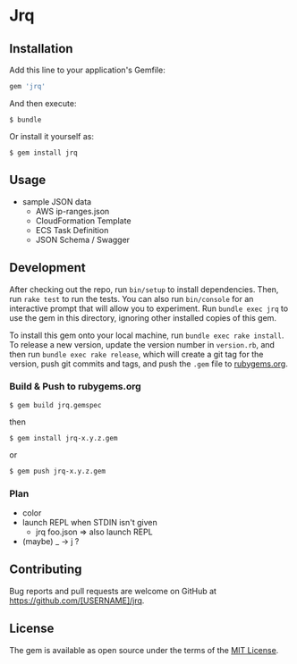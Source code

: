 # Jrq

## Installation

Add this line to your application's Gemfile:

```ruby
gem 'jrq'
```

And then execute:

    $ bundle

Or install it yourself as:

    $ gem install jrq

## Usage

- sample JSON data
  - AWS ip-ranges.json
  - CloudFormation Template
  - ECS Task Definition
  - JSON Schema / Swagger

## Development

After checking out the repo, run `bin/setup` to install dependencies. Then, run `rake test` to run the tests. You can also run `bin/console` for an interactive prompt that will allow you to experiment. Run `bundle exec jrq` to use the gem in this directory, ignoring other installed copies of this gem.

To install this gem onto your local machine, run `bundle exec rake install`. To release a new version, update the version number in `version.rb`, and then run `bundle exec rake release`, which will create a git tag for the version, push git commits and tags, and push the `.gem` file to [rubygems.org](https://rubygems.org).

### Build & Push to rubygems.org

    $ gem build jrq.gemspec

then

    $ gem install jrq-x.y.z.gem

or

    $ gem push jrq-x.y.z.gem

### Plan

- color
- launch REPL when STDIN isn't given
  - jrq foo.json => also launch REPL
- (maybe) _ -> j ?

## Contributing

Bug reports and pull requests are welcome on GitHub at https://github.com/[USERNAME]/jrq.


## License

The gem is available as open source under the terms of the [MIT License](http://opensource.org/licenses/MIT).

